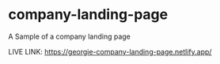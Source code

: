 # company-landing-page
A Sample of a company landing page

LIVE LINK:
https://georgie-company-landing-page.netlify.app/
